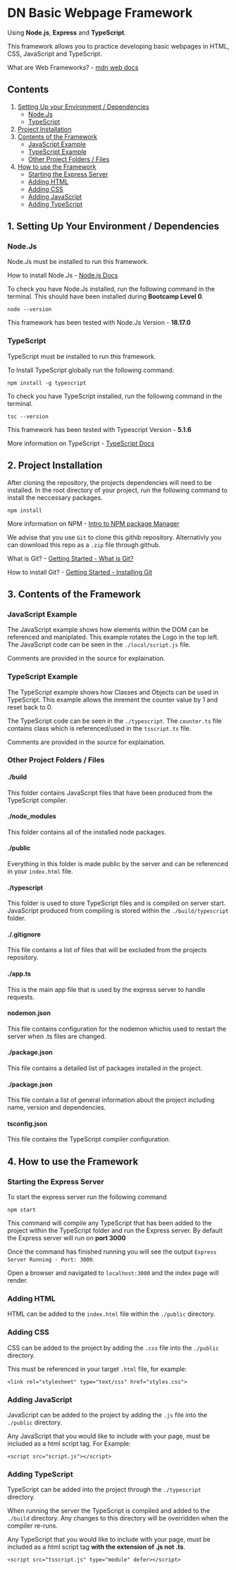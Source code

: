 # DN Basic Webpage Framework
Using **Node.js**, **Express** and **TypeScript**.

This framework allows you to practice developing basic webpages in HTML, CSS, JavaScript and TypeScript.

What are Web Frameworks? - [mdn web docs](https://developer.mozilla.org/en-US/docs/Learn/Server-side/First_steps/Web_frameworks)

## Contents
1. [Setting Up your Environment / Dependencies](#1-setting-up-your-environment--dependencies)
    - [Node.Js](#nodejs)
    - [TypeScript](#typescript)
2. [Project Installation](#2-project-installation)
3. [Contents of the Framework](#3-contents-of-the-framework)
    - [JavaScript Example](#javascript-example)
    - [TypeScript Example](#typescript-example)
    - [Other Project Folders / Files](#other-project-folders--files)
4. [How to use the Framework](#4-how-to-use-the-framework)
    - [Starting the Express Server](#starting-the-express-server)
    - [Adding HTML](#adding-html)
    - [Adding CSS](#adding-css)
    - [Adding JavaScript](#adding-javascript)
    - [Adding TypeScript](#adding-typescript)


## 1. Setting Up Your Environment / Dependencies
### Node.Js
Node.Js must be installed to run this framework.

How to install Node.Js - [Node.js Docs](https://nodejs.dev/en/learn/how-to-install-nodejs/)

To check you have Node.Js installed, run the following command in the terminal. This should have been installed during **Bootcamp Level 0**.

`node --version`

This framework has been tested with Node.Js Version - **18.17.0**

### TypeScript
TypeScript must be installed to run this framework.

To Install TypeScript globally run the following command:

`npm install -g typescript`

To check you have TypeScript installed, run the following command in the terminal.

`tsc --version`

This framework has been tested with Typescript Version - **5.1.6**

More information on TypeScript - [TypeScript Docs](https://www.typescriptlang.org/docs/)

## 2. Project Installation
After cloning the repository, the projects dependencies will need to be installed. In the root directory of your project, run the following command to install the neccessary packages.

`npm install`

More information on NPM - [Intro to NPM package Manager](https://nodejs.dev/en/learn/an-introduction-to-the-npm-package-manager/)

We advise that you use `Git` to clone this githib repository. Alternativly you can download this repo as a `.zip` file through github.

What is Git? - [Getting Started - What is Git?](https://git-scm.com/book/en/v2/Getting-Started-What-is-Git%3F)

How to install Git? - [Getting Started - Installing Git](https://git-scm.com/book/en/v2/Getting-Started-Installing-Git)

## 3. Contents of the Framework
### JavaScript Example
The JavaScript example shows how elements within the DOM can be referenced and maniplated. This example rotates the Logo in the top left. The  JavaScript code can be seen in the `./local/script.js` file.

Comments are provided in the source for explaination.

### TypeScript Example
The TypeScript example shows how Classes and Objects can be used in TypeScript. This example allows the inrement the counter value by 1 and reset back to 0.

The TypeScript code can be seen in the `./typescript`. The `counter.ts` file contains class which is referenced/used in the `tsscript.ts` file.

Comments are provided in the source for explaination.

### Other Project Folders / Files
#### ./build
This folder contains JavaScript files that have been produced from the TypeScript compiler.
#### ./node_modules
This folder contains all of the installed node packages.
#### ./public
Everything in this folder is made public by the server and can be referenced in your `index.html` file.
#### ./typescript
This folder is used to store TypeScript files and is compiled on server start. JavaScript produced from compiling is stored within the `./build/typescript` folder.
#### ./.gitignore
This file contains a list of files that will be excluded from the projects repository.
#### ./app.ts
This is the main app file that is used by the express server to handle requests.
#### nodemon.json
This file contains configuration for the nodemon whichis used to restart the server when .ts files are changed.
#### ./package.json
This file contains a detailed list of packages installed in the project.
#### ./package.json
This file contain a list of general information about the project including name, version and dependencies.
#### tsconfig.json
This file contains the TypeScript compiler configuration.


## 4. How to use the Framework
### Starting the Express Server
To start the express server run the following command

`npm start`

This command will compile any TypeScript that has been added to the project within the TypeScript folder and run the Express server. By default the Express server will run on **port 3000**

Once the command has finished running you will see the output `Express Server Running - Port: 3000`. 

Open a browser and navigated to `localhost:3000` and the index page will render.

### Adding HTML
HTML can be added to the `index.html` file within the `./public` directory.

### Adding CSS
CSS can be added to the project by adding the `.css` file into the `./public` directory.

This must be referenced in your target `.html` file, for example:

`<link rel="stylesheet" type="text/css" href="styles.css">`

### Adding JavaScript
JavaScript can be added to the project by adding the `.js` file into the `./public` directory.

Any JavaScript that you would like to include with your page, must be included as a html script tag. For Example:

`<script src="script.js"></script>`

### Adding TypeScript
TypeScript can be added into the project through the `./typescript` directory.

When running the server the TypeScript is compiled and added to the `./build` directory. Any changes to this directory will be overridden when the compiler re-runs.

Any TypeScript that you would like to include with your page, must be included as a html script tag **with the extension of .js not .ts**.

`<script src="tsscript.js" type="module" defer></script>`